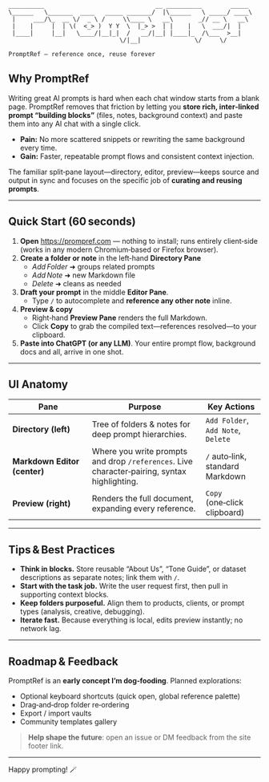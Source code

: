 
```
__________                               __ __________        _____ 
\______   \_______  ____   _____ _______/  |\______   \ _____/ ____\
 |     ___/\_  __ \/  _ \ /     \\____ \   __\       _// __ \   __\ 
 |    |     |  | \(  <_> )  Y Y  \  |_> >  | |    |   \  ___/|  |   
 |____|     |__|   \____/|__|_|  /   __/|__| |____|_  /\___  >__|   
                               \/|__|               \/     \/       

PromptRef — reference once, reuse forever
```

## Why PromptRef

Writing great AI prompts is hard when each chat window starts from a blank page. PromptRef removes that friction by letting you **store rich, inter‑linked prompt “building blocks”** (files, notes, background context) and paste them into any AI chat with a single click.

- **Pain:** No more scattered snippets or rewriting the same background every time.  
- **Gain:** Faster, repeatable prompt flows and consistent context injection.

The familiar split‑pane layout—directory, editor, preview—keeps source and output in sync and focuses on the specific job of **curating and reusing prompts**.

---

## Quick Start (60 seconds)

1. **Open** <https://prompref.com> — nothing to install; runs entirely client‑side (works in any modern Chromium‑based or Firefox browser).  
2. **Create a folder or note** in the left‑hand **Directory Pane**  
   * *Add Folder* ➜ groups related prompts  
   * *Add Note*   ➜ new Markdown file  
   * *Delete*     ➜ cleans as needed  
3. **Draft your prompt** in the middle **Editor Pane**.  
   * Type `/` to autocomplete and **reference any other note** inline.  
4. **Preview & copy**  
   * Right‑hand **Preview Pane** renders the full Markdown.  
   * Click **Copy** to grab the compiled text—references resolved—to your clipboard.  
5. **Paste into ChatGPT (or any LLM)**. Your entire prompt flow, background docs and all, arrive in one shot.

---

## UI Anatomy

| Pane | Purpose | Key Actions |
|------|---------|-------------|
| **Directory (left)** | Tree of folders & notes for deep prompt hierarchies. | `Add Folder`, `Add Note`, `Delete` |
| **Markdown Editor (center)** | Where you write prompts and drop `/references`. Live character‑pairing, syntax highlighting. | `/` auto‑link, standard Markdown |
| **Preview (right)** | Renders the full document, expanding every reference. | `Copy` (one‑click clipboard) |

---

## Tips & Best Practices

- **Think in blocks.** Store reusable “About Us”, “Tone Guide”, or dataset descriptions as separate notes; link them with `/`.  
- **Start with the task job.** Write the user request first, then pull in supporting context blocks.  
- **Keep folders purposeful.** Align them to products, clients, or prompt types (analysis, creative, debugging).  
- **Iterate fast.** Because everything is local, edits preview instantly; no network lag.  

---

## Roadmap & Feedback

PromptRef is an **early concept I’m dog‑fooding**. Planned explorations:

- Optional keyboard shortcuts (quick open, global reference palette)  
- Drag‑and‑drop folder re‑ordering  
- Export / import vaults  
- Community templates gallery  

> **Help shape the future**: open an issue or DM feedback from the site footer link.

---

Happy prompting! 🪄
